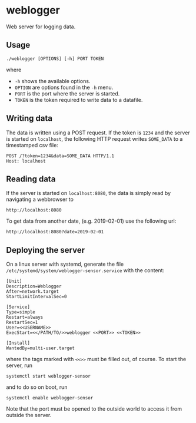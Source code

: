 # weblogger
Web server for logging data.

## Usage

    ./weblogger [OPTIONS] [-h] PORT TOKEN

where 

- `-h` shows the available options.
- `OPTION` are options found in the `-h` menu.
- `PORT` is the port where the server is started.
- `TOKEN` is the token required to write data to a datafile.

## Writing data

The data is written using a POST request. If the token is `1234` and the server is started on `localhost`, the following HTTP request writes `SOME_DATA` to a timestamped csv file:

    POST /?token=1234&data=SOME_DATA HTTP/1.1
    Host: localhost

## Reading data

If the server is started on `localhost:8080`, the data is simply read by navigating a webbrowser to

    http://localhost:8080

To get data from another date, (e.g. 2019-02-01) use the following url:

    http://localhost:8080?date=2019-02-01

## Deploying the server

On a linux server with systemd, generate the file `/etc/systemd/system/weblogger-sensor.service` with the content:

    [Unit]
    Description=Weblogger
    After=network.target
    StartLimitIntervalSec=0

    [Service]
    Type=simple
    Restart=always
    RestartSec=1
    User=<<USERNAME>>
    ExecStart=<</PATH/TO/>>weblogger <<PORT>> <<TOKEN>>

    [Install]
    WantedBy=multi-user.target

where the tags marked with `<<>>` must be filled out, of course. To start the server, run

    systemctl start weblogger-sensor

and to do so on boot, run

    systemctl enable weblogger-sensor

Note that the port must be opened to the outside world to access it from outside the server.

